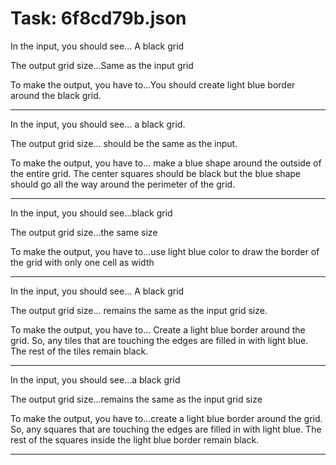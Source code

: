 # Task: 6f8cd79b.json

In the input, you should see...  A black grid

The output grid size...Same as the input grid

To make the output, you have to...You should create light blue border around the black grid.

---

In the input, you should see... a black grid.

The output grid size... should be the same as the input.

To make the output, you have to... make a blue shape around the outside of the entire grid. The center squares should be black but the blue shape should go all the way around the perimeter of the grid.

---

In the input, you should see...black grid

The output grid size...the same size

To make the output, you have to...use light blue color to draw the border of the grid with only one cell as width

---

In the input, you should see... A black grid

The output grid size... remains the same as the input grid size.

To make the output, you have to... Create a light blue border around the grid. So, any tiles that are touching the edges are filled in with light blue. The rest of the tiles remain black.

---

In the input, you should see...a black grid

The output grid size...remains the same as the input grid size

To make the output, you have to...create a light blue border around the grid. So, any squares that are touching the edges are filled in with light blue. The rest of the squares inside the light blue border remain black.

---

